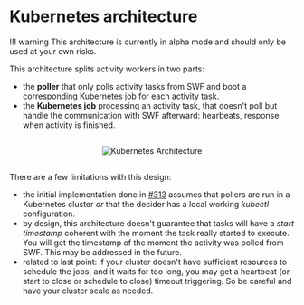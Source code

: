Kubernetes architecture
=======================

!!! warning
    This architecture is currently in alpha mode and should only be used
    at your own risks.

This architecture splits activity workers in two parts:

- the **poller** that only polls activity tasks from SWF and boot a corresponding
  Kubernetes job for each activity task.
- the **Kubernetes job** processing an activity task, that doesn't poll but handle
  the communication with SWF afterward: hearbeats, response when activity is finished.

<div style="text-align:center; padding:15px;">
  <img src="./../../schemas/simpleflow_architecture_kubernetes.svg" title="Kubernetes Architecture">
</div>

There are a few limitations with this design:

- the initial implementation done in [#313](https://github.com/botify-labs/simpleflow/pull/313)
  assumes that pollers are run in a Kubernetes cluster *or* that the decider has a local
  working *kubectl* configuration.
- by design, this architecture doesn't guarantee that tasks will have a *start timestamp*
  coherent with the moment the task really started to execute. You will get the timestamp
  of the moment the activity was polled from SWF. This may be addressed in the future.
- related to last point: if your cluster doesn't have sufficient resources to schedule
  the jobs, and it waits for too long, you may get a heartbeat (or start to close or
  schedule to close) timeout triggering. So be careful and have your cluster scale as
  needed.
